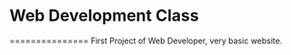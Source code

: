 <h1>Web Development Class</h1>
===============
  First Project of Web Developer, very basic website.
  


